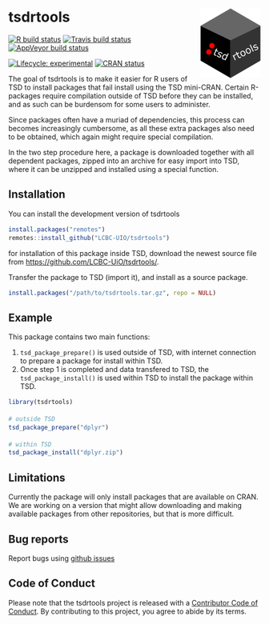 
<!-- README.md is generated from README.Rmd. Please edit that file -->

# tsdrtools <img src='man/figures/logo.png' align="right" height="138.5" />

<!-- badges: start -->

[![R build
status](https://github.com/LCBC-UiO/tsdrtools/workflows/R-CMD-check/badge.svg)](https://github.com/LCBC-UiO/tsdrtools/actions)
[![Travis build
status](https://travis-ci.com/LCBC-UiO/tsdrtools.svg?branch=master)](https://travis-ci.com/LCBC-UiO/tsdrtools)
[![AppVeyor build
status](https://ci.appveyor.com/api/projects/status/github/LCBC-UiO/tsdrtools?branch=master&svg=true)](https://ci.appveyor.com/project/LCBC-UiO/tsdrtools)
<!-- [![Codecov test coverage](https://codecov.io/gh/LCBC-UiO/tsdrtools/branch/master/graph/badge.svg)](https://codecov.io/gh/LCBC-UiO/tsdrtools?branch=master) -->
[![Lifecycle:
experimental](https://img.shields.io/badge/lifecycle-experimental-orange.svg)](https://www.tidyverse.org/lifecycle/#experimental)
[![CRAN
status](https://www.r-pkg.org/badges/version/tsdrtools)](https://CRAN.R-project.org/package=tsdrtools)
<!-- badges: end -->

The goal of tsdrtools is to make it easier for R users of TSD to install
packages that fail install using the TSD mini-CRAN. Certain R-packages
require compilation outside of TSD before they can be installed, and as
such can be burdensom for some users to administer.

Since packages often have a muriad of dependencies, this process can
becomes increasingly cumbersome, as all these extra packages also need
to be obtained, which again might require special compilation.

In the two step procedure here, a package is downloaded together with
all dependent packages, zipped into an archive for easy import into TSD,
where it can be unzipped and installed using a special function.

## Installation

You can install the development version of tsdrtools

``` r
install.packages("remotes")
remotes::install_github("LCBC-UIO/tsdrtools")
```

for installation of this package inside TSD, download the newest source
file from <https://github.com/LCBC-UiO/tsdrtools/>.

Transfer the package to TSD (import it), and install as a source
package.

``` r
install.packages("/path/to/tsdrtools.tar.gz", repo = NULL)
```

## Example

This package contains two main functions:

1.  `tsd_package_prepare()` is used outside of TSD, with internet
    connection to prepare a package for install within TSD.  
2.  Once step 1 is completed and data transfered to TSD, the
    `tsd_package_install()` is used within TSD to install the package
    within TSD.

<!-- end list -->

``` r
library(tsdrtools)

# outside TSD
tsd_package_prepare("dplyr")

# within TSD
tsd_package_install("dplyr.zip")
```

## Limitations

Currently the package will only install packages that are available on
CRAN. We are working on a version that might allow downloading and
making available packages from other repositories, but that is more
difficult.

## Bug reports

Report bugs using [github
issues](https://github.com/LCBC-UiO/tsdrtools/issues)

## Code of Conduct

Please note that the tsdrtools project is released with a [Contributor
Code of
Conduct](https://contributor-covenant.org/version/2/0/CODE_OF_CONDUCT.html).
By contributing to this project, you agree to abide by its terms.
